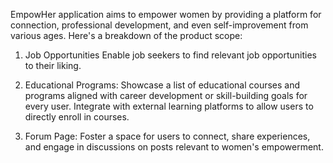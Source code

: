 EmpowHer application aims to empower women by providing a platform for connection, professional development, and even self-improvement from various ages. Here's a breakdown of the product scope:

1. Job Opportunities
Enable job seekers to find relevant job opportunities to their liking.

2. Educational Programs:
Showcase a list of educational courses and programs aligned with career development or skill-building goals for every user.
Integrate with external learning platforms to allow users to directly enroll in courses.

3. Forum Page:
Foster a space for users to connect, share experiences, and engage in discussions on posts relevant to women's empowerment.
